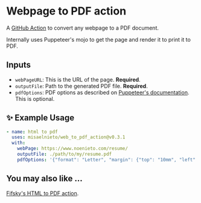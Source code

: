 # Webpage to PDF action

A [GitHub Action](https://github.com/features/actions) to convert any webpage to a PDF document.

Internally uses Puppeteer's mojo to get the page and render it to print it to PDF.

## Inputs

* `webPageURL`: This is the URL of the page. **Required**.
* `outputFile`: Path to the generated PDF file. **Required**.
* `pdfOptions`: PDF options as described on [Puppeteer's documentation](https://github.com/GoogleChrome/puppeteer/blob/master/docs/api.md#pagepdfoptions). This is optional.

## ✨ Example Usage

```yml
- name: html to pdf
  uses: misaelnieto/web_to_pdf_action@v0.3.1
  with:
    webPage: https://www.noenieto.com/resume/
    outputFile: ./path/to/my/resume.pdf
    pdfOptions: '{"format": "Letter", "margin": {"top": "10mm", "left": "10mm", "right": "10mm", "bottom": "10mm"}}'
```

## You may also like ...

[Fifsky's HTML to PDF action](https://github.com/fifsky/html-to-pdf-action).

